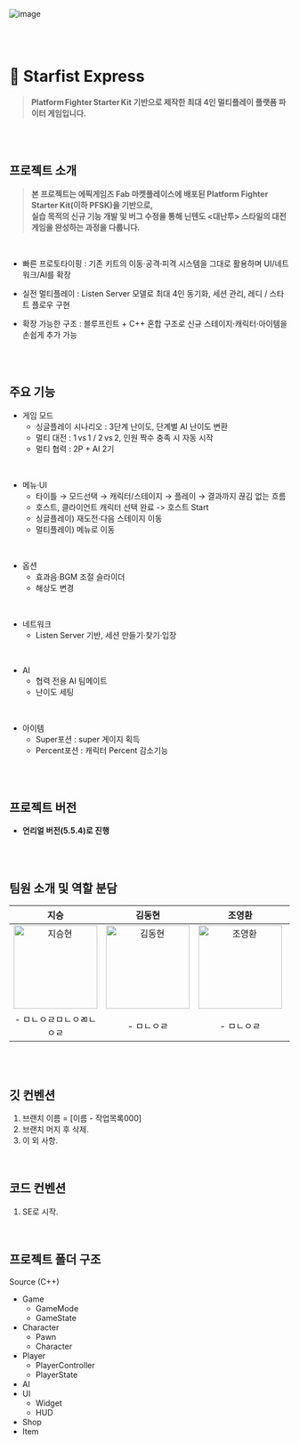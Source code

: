 ![image](https://github.com/user-attachments/assets/dfaf3e86-0cfc-4ce3-afa9-66b3f38476e8)

<br/>
<br/>

# 🥊 Starfist Express
> **Platform Fighter Starter Kit 기반으로 제작한 최대 4인 멀티플레이 플랫폼 파이터 게임입니다.**

<br/>
<br/>

## 프로젝트 소개
> **본 프로젝트는 에픽게임즈 Fab 마켓플레이스에 배포된 Platform Fighter Starter Kit(이하 PFSK)을 기반으로,**  
> **실습 목적의 신규 기능 개발 및 버그 수정을 통해 닌텐도 <대난투> 스타일의 대전 게임을 완성하는 과정을 다룹니다.**

<br>

- 빠른 프로토타이핑 : 기존 키트의 이동·공격·피격 시스템을 그대로 활용하며 UI/네트워크/AI를 확장  

- 실전 멀티플레이 : Listen Server 모델로 최대 4인 동기화, 세션 관리, 레디 / 스타트 플로우 구현  

- 확장 가능한 구조 : 블루프린트 + C++ 혼합 구조로 신규 스테이지·캐릭터·아이템을 손쉽게 추가 가능

<br/>
<br/>

## 주요 기능 
- 게임 모드
  - 싱글플레이 시나리오 : 3단계 난이도, 단계별 AI 난이도 변환
  - 멀티 대전 : 1 vs 1 / 2 vs 2, 인원 짝수 충족 시 자동 시작
  - 멀티 협력 : 2P + AI 2기

<br/>

- 메뉴·UI
  - 타이틀 → 모드선택 → 캐릭터/스테이지 → 플레이 → 결과까지 끊김 없는 흐름
  - 호스트, 클라이언트 캐릭터 선택 완료 -> 호스트 Start
  - 싱글플레이) 재도전·다음 스테이지 이동
  - 멀티플레이) 메뉴로 이동

<br/>

- 옵션
  - 효과음·BGM 조절 슬라이더
  - 해상도 변경

<br/>

- 네트워크
  - Listen Server 기반, 세션 만들기·찾기·입장

<br/>

- AI
  - 협력 전용 AI 팀메이트
  - 난이도 세팅

<br/>

- 아이템
  - Super포션 : super 게이지 획득
  - Percent포션 : 캐릭터 Percent 감소기능

<br/>
<br/>

## 프로젝트 버전
- **언리얼 버전(5.5.4)로 진행**  

<br/>
<br/>

## 팀원 소개 및 역할 분담

| 지승 | 김동현 | 조영환 | 송현우 | 양준모 |
|:------:|:------:|:------:|:------:|:------:|
| <img src="https://github.com/user-attachments/assets/41ef5d05-ce9c-46f2-8d64-73e3f21ed454" alt="지승현" width="150"> | <img src="https://github.com/user-attachments/assets/b228858e-eb02-4ee2-b005-c958cf1d1b7f" alt="김동현" width="150"> | <img src="https://github.com/user-attachments/assets/3ea47449-ec9d-4f95-9b98-2122886ee6ab" alt="조영환" width="150"> | <img src="https://github.com/user-attachments/assets/cc6dd589-12f9-4b34-a3cb-4ff3a8b26feb" alt="송현우" width="150"> | <img src="https://github.com/user-attachments/assets/a6f4a94b-4cf6-4df5-9275-18fb1aa2d598" alt="양준모" width="150"> |
| - ㅁㄴㅇㄹㅁㄴㅇㄻㄴㅇㄹ | - ㅁㄴㅇㄹ | - ㅁㄴㅇㄹ | - ㅁㄴㅇㄹ | - ㅁㄴㅇㄹ |

<br/>
<br/>

## 깃 컨벤션
1. 브랜치 이름 = [이름 - 작업목록000]
2. 브랜치 머지 후 삭제.
3. 이 외 사항.

<br/>

## 코드 컨벤션
1. SE로 시작.

<br/>

## 프로젝트 폴더 구조
Source (C++)
- Game
    - GameMode
    - GameState
- Character
    - Pawn
    - Character
- Player
    - PlayerController
    - PlayerState
- AI
- UI
    - Widget
    - HUD
- Shop
- Item

<br/>
